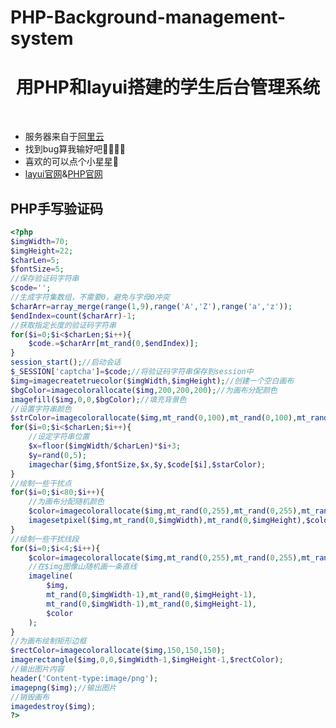 # PHP-Background-management-system
<p align="center">
    <h1 align="center">用PHP和layui搭建的学生后台管理系统</h1>
</p><br>  
       
* 服务器来自于[阿里云](https://cn.aliyun.com/)<br>
* 找到bug算我输好吧🤸‍♀️🤸‍♂️<br> 
* 喜欢的可以点个小星星🤞<br>  
* [layui官网](https://www.layuiweb.com)&[PHP官网](https://www.php.net/)<br>
## PHP手写验证码
```php 
<?php
$imgWidth=70; 
$imgHeight=22; 
$charLen=5;
$fontSize=5;
//保存验证码字符串
$code='';
//生成字符集数组，不需要0，避免与字母0冲突
$charArr=array_merge(range(1,9),range('A','Z'),range('a','z'));
$endIndex=count($charArr)-1;
//获取指定长度的验证码字符串
for($i=0;$i<$charLen;$i++){
    $code.=$charArr[mt_rand(0,$endIndex)];
}
session_start();//启动会话
$_SESSION['captcha']=$code;//将验证码字符串保存到session中
$img=imagecreatetruecolor($imgWidth,$imgHeight);//创建一个空白画布
$bgColor=imagecolorallocate($img,200,200,200);//为画布分配颜色
imagefill($img,0,0,$bgColor);//填充背景色
//设置字符串颜色
$strColor=imagecolorallocate($img,mt_rand(0,100),mt_rand(0,100),mt_rand(0,100));
for($i=0;$i<$charLen;$i++){
    //设定字符串位置
    $x=floor($imgWidth/$charLen)*$i+3;
    $y=rand(0,5);
    imagechar($img,$fontSize,$x,$y,$code[$i],$starColor);
}
//绘制一些干扰点
for($i=0;$i<80;$i++){
    //为画布分配随机颜色
    $color=imagecolorallocate($img,mt_rand(0,255),mt_rand(0,255),mt_rand(0,255));
    imagesetpixel($img,mt_rand(0,$imgWidth),mt_rand(0,$imgHeight),$color);
}
//绘制一些干扰线段
for($i=0;$i<4;$i++){
    $color=imagecolorallocate($img,mt_rand(0,255),mt_rand(0,255),mt_rand(0,255));
    //在$img图像山随机画一条直线
    imageline(
        $img,
        mt_rand(0,$imgWidth-1),mt_rand(0,$imgHeight-1),
        mt_rand(0,$imgWidth-1),mt_rand(0,$imgHeight-1),
        $color
    );
}
//为画布绘制矩形边框
$rectColor=imagecolorallocate($img,150,150,150);
imagerectangle($img,0,0,$imgWidth-1,$imgHeight-1,$rectColor);
//输出图片内容
header('Content-type:image/png');
imagepng($img);//输出图片
//销毁画布
imagedestroy($img);
?>
 ```
